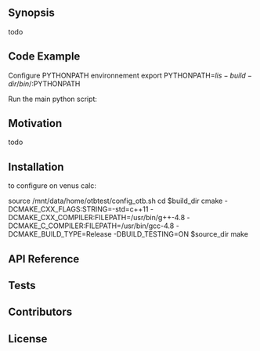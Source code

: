 ## Synopsis

todo

## Code Example

Configure PYTHONPATH environnement
export PYTHONPATH=${lis-build-dir}/bin/:$PYTHONPATH

Run the main python script:



## Motivation

todo

## Installation

to configure on venus calc:

source /mnt/data/home/otbtest/config_otb.sh
cd $build_dir
cmake -DCMAKE_CXX_FLAGS:STRING=-std=c++11 -DCMAKE_CXX_COMPILER:FILEPATH=/usr/bin/g++-4.8 -DCMAKE_C_COMPILER:FILEPATH=/usr/bin/gcc-4.8 -DCMAKE_BUILD_TYPE=Release -DBUILD_TESTING=ON $source_dir
make

## API Reference

## Tests

## Contributors

## License


